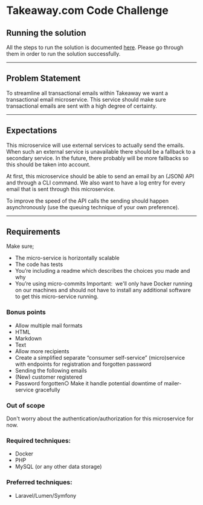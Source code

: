 # Takeaway.com Code Challenge

## Running the solution

All the steps to run the solution is documented [here](./running_steps.md). Please go through them in order to run the solution successfully.

---

## Problem Statement

To streamline all transactional emails within Takeaway we want a transactional email
microservice. This service should make sure transactional emails are sent with a high degree of
certainty.

---

## Expectations

This microservice will use external services to actually send the emails.
When such an external service is unavailable there should be a fallback to a secondary service.
In the future, there probably will be more fallbacks so this should be taken into account.

At first, this microservice should be able to send an email by an (JSON) API and through a CLI
command. We also want to have a log entry for every email that is sent through this
microservice.

To improve the speed of the API calls the sending should happen asynchronously (use the
queuing technique of your own preference).

---

## Requirements

Make sure;
- The micro-service is horizontally scalable
- The code has tests
- You’re including a readme which describes the choices you made and why
- You’re using micro-commits
Important: ​ we'll only have Docker running on our machines and should not have to install any
additional software to get this micro-service running.

### Bonus points
- Allow multiple mail formats
- HTML
- Markdown
- Text
- Allow more recipients
- Create a simplified separate “consumer self-service” (micro)service with endpoints for
registration and forgotten password
- Sending the following emails
- (New) customer registered
- Password forgotten○ Make it handle potential downtime of mailer-service gracefully

### Out of scope
Don't worry about the authentication/authorization for this microservice for now.

### Required techniques:
- Docker
- PHP
- MySQL (or any other data storage)

### Preferred techniques:
- Laravel/Lumen/Symfony